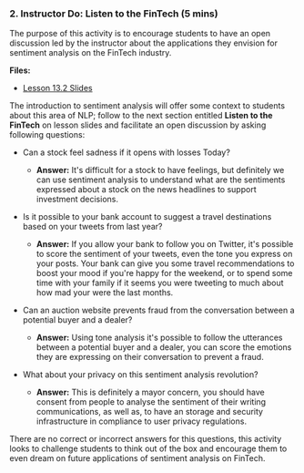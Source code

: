 ### 2. Instructor Do: Listen to the FinTech (5 mins)

The purpose of this activity is to encourage students to have an open discussion led by the instructor about the applications they envision for sentiment analysis on the FinTech industry.

**Files:**

* [Lesson 13.2 Slides](#)

The introduction to sentiment analysis will offer some context to students about this area of NLP; follow to the next section entitled **Listen to the FinTech** on lesson slides and facilitate an open discussion by asking following questions:

* Can a stock feel sadness if it opens with losses Today?

  * **Answer:** It's difficult for a stock to have feelings, but definitely we can use sentiment analysis to understand what are the sentiments expressed about a stock on the news headlines to support investment decisions.

* Is it possible to your bank account to suggest a travel destinations based on your tweets from last year?

  * **Answer:** If you allow your bank to follow you on Twitter, it's possible to score the sentiment of your tweets, even the tone you express on your posts. Your bank can give you some travel recommendations to boost your mood if you're happy for the weekend, or to spend some time with your family if it seems you were tweeting to much about how mad your were the last months.

* Can an auction website prevents fraud from the conversation between a potential buyer and a dealer?

  * **Answer:** Using tone analysis it's possible to follow the utterances between a potential buyer and a dealer, you can score the emotions they are expressing on their conversation to prevent a fraud.

* What about your privacy on this sentiment analysis revolution?

  * **Answer:** This is definitely a mayor concern, you should have consent from people to analyse the sentiment of their writing communications, as well as, to have an storage and security infrastructure in compliance to user privacy regulations.

There are no correct or incorrect answers for this questions, this activity looks to challenge students to think out of the box and encourage them to even dream on future applications of sentiment analysis on FinTech.
